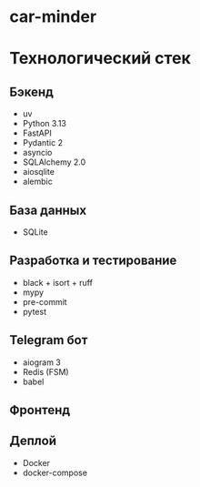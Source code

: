 # car-minder

# Технологический стек

## Бэкенд
- uv
- Python 3.13
- FastAPI
- Pydantic 2
- asyncio
- SQLAlchemy 2.0
- aiosqlite
- alembic

## База данных
- SQLite

## Разработка и тестирование
- black + isort + ruff
- mypy
- pre-commit
- pytest

## Telegram бот
- aiogram 3
- Redis (FSM)
- babel

## Фронтенд


## Деплой
- Docker
- docker-compose
